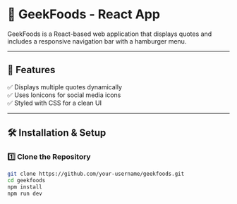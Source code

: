 # 📌 GeekFoods - React App  

GeekFoods is a React-based web application that displays quotes and includes a responsive navigation bar with a hamburger menu.  

---

## 🚀 Features  
✅ Displays multiple quotes dynamically  
✅ Uses Ionicons for social media icons  
✅ Styled with CSS for a clean UI  

---

## 🛠 Installation & Setup  

### 1️⃣ Clone the Repository  
```sh
git clone https://github.com/your-username/geekfoods.git
cd geekfoods
npm install
npm run dev
